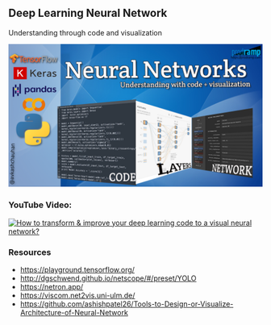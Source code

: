 ## Deep Learning Neural Network ##
Understanding through code and visualization

![](https://github.com/prodramp/python-projects/blob/main/images/main-yt-sm.png?raw=true)

### YouTube Video: ###
[![How to transform & improve your deep learning code to a visual neural network?](https://img.youtube.com/vi/VewDN_riENw/0.jpg)](https://www.youtube.com/watch?v=VewDN_riENw)


### Resources ##
- https://playground.tensorflow.org/
- http://dgschwend.github.io/netscope/#/preset/YOLO
- https://netron.app/
- https://viscom.net2vis.uni-ulm.de/
- https://github.com/ashishpatel26/Tools-to-Design-or-Visualize-Architecture-of-Neural-Network
